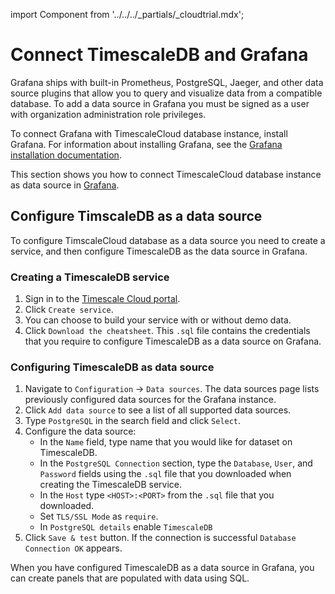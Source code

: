 import Component from '../../../_partials/_cloudtrial.mdx';

# Connect TimescaleDB and Grafana
Grafana ships with built-in Prometheus, PostgreSQL, Jaeger, and other data
source plugins that allow you to query and visualize data from a compatible
database. To add a data source in Grafana you must be signed as a user with
organization administration role privileges.

To connect Grafana with TimescaleCloud database instance, install Grafana. For
information about installing Grafana, see the [Grafana installation documentation][grafana-install].

This section shows you how to connect TimescaleCloud database instance as data
source in [Grafana][grafana-homepage].

## Configure TimscaleDB as a data source
To configure TimscaleCloud database as a data source you need to create a
service, and then configure TimescaleDB as the data source in
Grafana.

<procedure>

### Creating a TimescaleDB service

1.  Sign in to the [Timescale Cloud portal][tsc-portal].
1.  Click `Create service`.
1.  You can choose to build your service with or without demo data. 
1.  Click `Download the cheatsheet`. This `.sql` file contains the credentials
    that you require to configure TimescaleDB as a data source on Grafana.

<Component />
</procedure>

<procedure>

### Configuring TimescaleDB as data source

1.  Navigate to `Configuration` → `Data sources`. The data sources page lists
    previously configured data sources for the Grafana instance.
1.  Click `Add data source` to see a list of all supported data sources.
1.  Type `PostgreSQL` in the search field and click `Select`.
1.  Configure the data source:
    *   In the `Name` field, type name that you would like for dataset on TimescaleDB.
    *   In the `PostgreSQL Connection` section, type the  `Database`, `User`,
        and `Password` fields using the `.sql` file that you downloaded when
        creating the TimescaleDB service. 
    *   In the `Host` type `<HOST>:<PORT>` from the `.sql` file that you downloaded.
    *   Set `TLS/SSL Mode` as `require`.
    *   In `PostgreSQL details` enable `TimescaleDB`
1.  Click `Save & test` button. If the connection is successful
    `Database Connection OK` appears. 

</procedure>

When you have configured TimescaleDB as a data source in Grafana, you can create panels that are populated with data using SQL.

[grafana-install]: https://grafana.com/docs/grafana/latest/installation/
[grafana-homepage]: https://grafana.com/
[tsc-portal]: https://console.cloud.timescale.com/